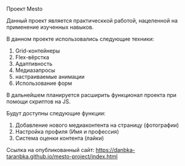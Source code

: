 Проект Mesto

Данный проект является практическкой работой, нацеленной на применение изученных навыков.

В данном проекте использовались следующие техники:

1) Grid-контейнеры
2) Flex-вёрстка
3) Адаптивность
4) Медиазапросы
5) настраиваемые анимации
6) Использование форм 

В дальнейшем планируется расширить функционал проекта при помощи скриптов на JS.

Будут доступны следующие функции:

1) Добавление нового медиаконтента на страницу (фотографии)
2) Настройка профиля (Имя и профессия)
3) Система оценки контента (лайки)


Ссылка на опубликованный сайт: 
https://danbka-taranbka.github.io/mesto-project/index.html 